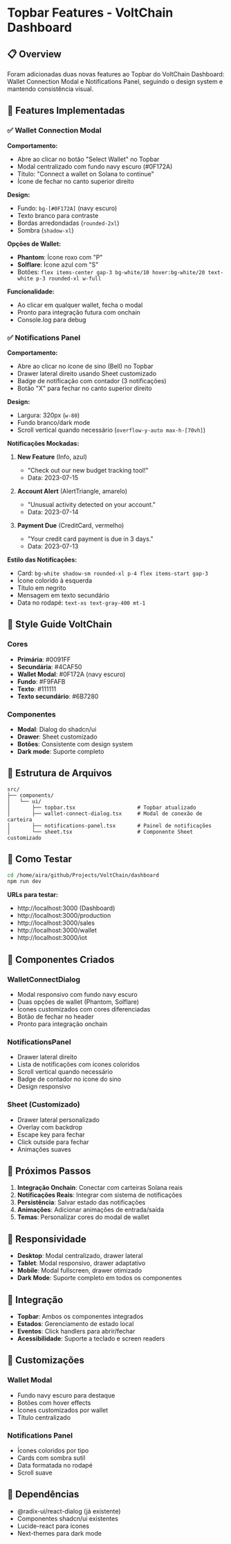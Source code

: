 # Topbar Features - VoltChain Dashboard

## 📋 Overview

Foram adicionadas duas novas features ao Topbar do VoltChain Dashboard: Wallet Connection Modal e Notifications Panel, seguindo o design system e mantendo consistência visual.

## 🎯 Features Implementadas

### ✅ Wallet Connection Modal

**Comportamento:**
- Abre ao clicar no botão "Select Wallet" no Topbar
- Modal centralizado com fundo navy escuro (#0F172A)
- Título: "Connect a wallet on Solana to continue"
- Ícone de fechar no canto superior direito

**Design:**
- Fundo: `bg-[#0F172A]` (navy escuro)
- Texto branco para contraste
- Bordas arredondadas (`rounded-2xl`)
- Sombra (`shadow-xl`)

**Opções de Wallet:**
- **Phantom**: Ícone roxo com "P"
- **Solflare**: Ícone azul com "S"
- Botões: `flex items-center gap-3 bg-white/10 hover:bg-white/20 text-white p-3 rounded-xl w-full`

**Funcionalidade:**
- Ao clicar em qualquer wallet, fecha o modal
- Pronto para integração futura com onchain
- Console.log para debug

### ✅ Notifications Panel

**Comportamento:**
- Abre ao clicar no ícone de sino (Bell) no Topbar
- Drawer lateral direito usando Sheet customizado
- Badge de notificação com contador (3 notificações)
- Botão "X" para fechar no canto superior direito

**Design:**
- Largura: 320px (`w-80`)
- Fundo branco/dark mode
- Scroll vertical quando necessário (`overflow-y-auto max-h-[70vh]`)

**Notificações Mockadas:**
1. **New Feature** (Info, azul)
   - "Check out our new budget tracking tool!"
   - Data: 2023-07-15

2. **Account Alert** (AlertTriangle, amarelo)
   - "Unusual activity detected on your account."
   - Data: 2023-07-14

3. **Payment Due** (CreditCard, vermelho)
   - "Your credit card payment is due in 3 days."
   - Data: 2023-07-13

**Estilo das Notificações:**
- Card: `bg-white shadow-sm rounded-xl p-4 flex items-start gap-3`
- Ícone colorido à esquerda
- Título em negrito
- Mensagem em texto secundário
- Data no rodapé: `text-xs text-gray-400 mt-1`

## 🎨 Style Guide VoltChain

### Cores
- **Primária**: #0091FF
- **Secundária**: #4CAF50
- **Wallet Modal**: #0F172A (navy escuro)
- **Fundo**: #F9FAFB
- **Texto**: #111111
- **Texto secundário**: #6B7280

### Componentes
- **Modal**: Dialog do shadcn/ui
- **Drawer**: Sheet customizado
- **Botões**: Consistente com design system
- **Dark mode**: Suporte completo

## 📁 Estrutura de Arquivos

```
src/
├── components/
│   └── ui/
│       ├── topbar.tsx                    # Topbar atualizado
│       ├── wallet-connect-dialog.tsx     # Modal de conexão de carteira
│       ├── notifications-panel.tsx       # Painel de notificações
│       └── sheet.tsx                     # Componente Sheet customizado
```

## 🚀 Como Testar

```bash
cd /home/aira/github/Projects/VoltChain/dashboard
npm run dev
```

**URLs para testar:**
- http://localhost:3000 (Dashboard)
- http://localhost:3000/production
- http://localhost:3000/sales
- http://localhost:3000/wallet
- http://localhost:3000/iot

## 🔧 Componentes Criados

### WalletConnectDialog
- Modal responsivo com fundo navy escuro
- Duas opções de wallet (Phantom, Solflare)
- Ícones customizados com cores diferenciadas
- Botão de fechar no header
- Pronto para integração onchain

### NotificationsPanel
- Drawer lateral direito
- Lista de notificações com ícones coloridos
- Scroll vertical quando necessário
- Badge de contador no ícone do sino
- Design responsivo

### Sheet (Customizado)
- Drawer lateral personalizado
- Overlay com backdrop
- Escape key para fechar
- Click outside para fechar
- Animações suaves

## 🎯 Próximos Passos

1. **Integração Onchain**: Conectar com carteiras Solana reais
2. **Notificações Reais**: Integrar com sistema de notificações
3. **Persistência**: Salvar estado das notificações
4. **Animações**: Adicionar animações de entrada/saída
5. **Temas**: Personalizar cores do modal de wallet

## 📱 Responsividade

- **Desktop**: Modal centralizado, drawer lateral
- **Tablet**: Modal responsivo, drawer adaptativo
- **Mobile**: Modal fullscreen, drawer otimizado
- **Dark Mode**: Suporte completo em todos os componentes

## 🔗 Integração

- **Topbar**: Ambos os componentes integrados
- **Estados**: Gerenciamento de estado local
- **Eventos**: Click handlers para abrir/fechar
- **Acessibilidade**: Suporte a teclado e screen readers

## 🎨 Customizações

### Wallet Modal
- Fundo navy escuro para destaque
- Botões com hover effects
- Ícones customizados por wallet
- Título centralizado

### Notifications Panel
- Ícones coloridos por tipo
- Cards com sombra sutil
- Data formatada no rodapé
- Scroll suave

## 🔧 Dependências

- @radix-ui/react-dialog (já existente)
- Componentes shadcn/ui existentes
- Lucide-react para ícones
- Next-themes para dark mode
